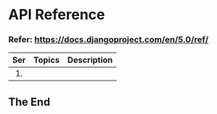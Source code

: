# API Reference

### Refer: https://docs.djangoproject.com/en/5.0/ref/

|Ser| Topics | Description |
|:-:|--------|-------------|
|1. | | |

## The End
